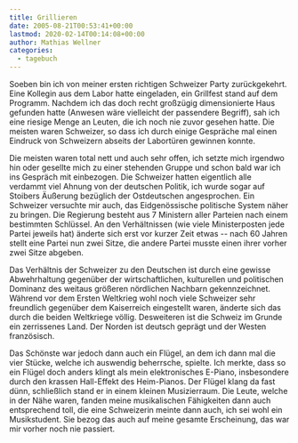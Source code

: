 ```yaml
---
title: Grillieren
date: 2005-08-21T00:53:41+00:00
lastmod: 2020-02-14T00:14:08+00:00
author: Mathias Wellner
categories:
  - tagebuch
---
```

Soeben bin ich von meiner ersten richtigen Schweizer Party zurückgekehrt. Eine Kollegin aus dem Labor hatte eingeladen, ein Grillfest stand auf dem Programm. Nachdem ich das doch recht großzügig dimensionierte Haus gefunden hatte (Anwesen wäre vielleicht der passendere Begriff), sah ich eine riesige Menge an Leuten, die ich noch nie zuvor gesehen hatte. Die meisten waren Schweizer, so dass ich durch einige Gespräche mal einen Eindruck von Schweizern abseits der Labortüren gewinnen konnte. 
<!--more-->

Die meisten waren total nett und auch sehr offen, ich setzte mich irgendwo hin oder gesellte mich zu einer stehenden Gruppe und schon bald war ich ins Gespräch mit einbezogen. Die Schweizer hatten eigentlich alle verdammt viel Ahnung von der deutschen Politik, ich wurde sogar auf Stoibers Äußerung bezüglich der Ostdeutschen angesprochen. Ein Schweizer versuchte mir auch, das Eidgenössische politische System näher zu bringen. Die Regierung besteht aus 7 Ministern aller Parteien nach einem bestimmten Schlüssel. An den Verhältnissen (wie viele Ministerposten jede Partei jeweils hat) änderte sich erst vor kurzer Zeit etwas -- nach 60 Jahren stellt eine Partei nun zwei Sitze, die andere Partei musste einen ihrer vorher zwei Sitze abgeben. 

Das Verhältnis der Schweizer zu den Deutschen ist durch eine gewisse Abwehrhaltung gegenüber der wirtschaftlichen, kulturellen und politischen Dominanz des weitaus größeren nördlichen Nachbarn gekennzeichnet. Während vor dem Ersten Weltkrieg wohl noch viele Schweizer sehr freundlich gegenüber dem Kaiserreich eingestellt waren, änderte sich das durch die beiden Weltkriege völlig. Desweiteren ist die Schweiz im Grunde ein zerrissenes Land. Der Norden ist deutsch geprägt und der Westen französisch. 

Das Schönste war jedoch dann auch ein Flügel, an dem ich dann mal die vier Stücke, welche ich auswendig beherrsche, spielte. Ich merkte, dass so ein Flügel doch anders klingt als mein elektronisches E-Piano, insbesondere durch den krassen Hall-Effekt des Heim-Pianos. Der Flügel klang da fast dünn, schließlich stand er in einem kleinen Musizierraum. Die Leute, welche in der Nähe waren, fanden meine musikalischen Fähigkeiten dann auch entsprechend toll, die eine Schweizerin meinte dann auch, ich sei wohl ein Musikstudent. Sie bezog das auch auf meine gesamte Erscheinung, das war mir vorher noch nie passiert.